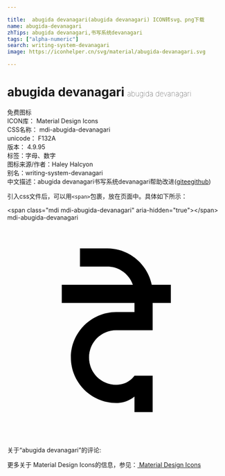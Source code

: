 ```yaml
---

title:  abugida devanagari(abugida devanagari) ICON转svg、png下载
name: abugida-devanagari
zhTips: abugida devanagari,书写系统devanagari
tags: ["alpha-numeric"]
search: writing-system-devanagari
image: https://iconhelper.cn/svg/material/abugida-devanagari.svg

---
```


# abugida devanagari  <small style="font-size: 60%;font-weight: 100">abugida devanagari</small>


<div class="detail-page">
<p>
<span><span class="badge-success badge">免费图标</span> </span>
<br/>
<span>
ICON库：
<span class="badge-secondary badge">Material Design Icons</span> 
</span>
<br/>
<span>
CSS名称：
<span class="badge-secondary badge">mdi-abugida-devanagari</span> 
</span>
<br/>
<span>
unicode：
<span class="badge-secondary badge">F132A</span> 
<copy-btn content='F132A' btn-title=""></copy-btn>
<copy-btn :content='String.fromCodePoint(parseInt("F132A", 16))' btn-title="复制U"></copy-btn>
</span>
<br/>
<span>
版本：
<span class="badge-secondary badge">4.9.95</span> 
</span><br/><span>标签：<span class="badge-light badge"><router-link to="/tags/alpha-numeric.html">字母、数字</router-link></span></span>
<br/>
<span>图标来源/作者：<span class="badge-light badge">Haley Halcyon</span></span> 
<br/>
<span>别名：<span class="badge-light badge">writing-system-devanagari</span></span><br/><span class="zh-detail">中文描述：<span class="badge-primary badge">abugida devanagari</span><span class="badge-primary badge">书写系统devanagari</span><span class="help-link"><span>帮助改进</span>(<a href="https://gitee.com/liuwave/icon-helper/edit/master/json/material/abugida-devanagari.json" target="_blank" rel="noopener noreferrer">gitee</a><a href="https://github.com/liuwave/icon-helper/edit/master/json/material/abugida-devanagari.json" target="_blank" rel="noopener noreferrer">github</a></span>)</span><br/>
</p>
</div>
<div class="alert alert-dark">
  <i class="mdi mdi-abugida-devanagari mdi-48px"></i>
  <i class="mdi mdi-abugida-devanagari mdi-36px"></i>
  <i class="mdi mdi-abugida-devanagari mdi-24px"></i>
  <i class="mdi mdi-abugida-devanagari mdi-18px"></i>
</div>
<div>
  <p>引入css文件后，可以用<code>&lt;span&gt;</code>包裹，放在页面中。具体如下所示：    
  </p>
  <div class="alert alert-primary" style="font-size: 14px">
    &lt;span class="mdi mdi-abugida-devanagari" aria-hidden="true"&gt;&lt;/span&gt;
    <copy-btn content='<span class="mdi mdi-abugida-devanagari" aria-hidden="true"></span>'></copy-btn>
  </div>
  <div class="alert alert-secondary">
    <i class="mdi mdi-abugida-devanagari"
    style="font-size: 24px"
    aria-hidden="true"></i> mdi-abugida-devanagari
    <copy-btn content="mdi-abugida-devanagari" btn-title="复制图标名称"></copy-btn>
  </div>
</div>
<div id="svg" class="svg-wrap">
<svg xmlns="http://www.w3.org/2000/svg" viewBox="0 0 24 24"><path d="M8 3V5H11C12.32 5 13.41 5.83 13.82 7H6V9H14V10H12C9.25 10 7 12.25 7 15C7 17.75 9.25 20 12 20C12.77 20 13.45 19.73 14 19.3V21H16V17H14C13.55 17.62 12.83 18 12 18C10.33 18 9 16.67 9 15C9 13.33 10.33 12 12 12H16V9H18V7H15.9C15.43 4.72 13.41 3 11 3H8Z" /></svg>
</div>
<detail full-name='mdi-abugida-devanagari'></detail>
<div>
<p>关于“abugida devanagari”的评论:</p>
</div>
<Vssue title="关于“abugida devanagari”的评论" ></Vssue>    
<div><p>更多关于 Material Design Icons的信息，参见：<a target="_blank" href="https://iconhelper.cn/material.html"> Material Design Icons</a>
</p></div>
